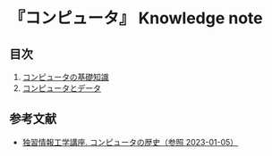 # 『コンピュータ』 Knowledge note


## 目次

1. [コンピュータの基礎知識](./chapters/01_basic_knowledge_of_computer.md)
1. [コンピュータとデータ](./chapters/02_data.md)


## 参考文献

- [独習情報工学講座. コンピュータの歴史（参照 2023-01-05）](http://kmownet.com/info-science-basic/050-computer-hist/050-computer-hist.html)
